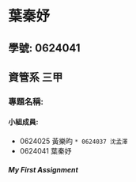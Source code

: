 # 葉秦妤

## 學號: 0624041

## 資管系 三甲

### 專題名稱:

#### 小組成員:
* 0624025 黃樂昀
`* 0624037 沈孟澤`
* 0624041 葉秦妤

##### My First Assignment
